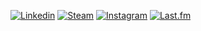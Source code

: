 
 
<div> 
  

[![Linkedin](https://img.shields.io/badge/-LinkedIn-1c2128?logo=linkedin&logoColor=0A66C2&style=for-the-badge)](https://www.linkedin.com/in/taiane-soler/)
[![Steam](https://img.shields.io/badge/Steam-1c2128?style=for-the-badge&logo=steam&logoColor=8b8c89)](https://steamcommunity.com/id/taezord/)
[![Instagram](https://img.shields.io/badge/Instagram-1c2128?style=for-the-badge&logo=instagram)](https://www.instagram.com/taezord/)
[![Last.fm](https://img.shields.io/badge/Last.fm-1c2128?style=for-the-badge&logo=lastdotfm&logoColor=D51007)](https://www.last.fm/user/taeisonfire)
 
</div>

